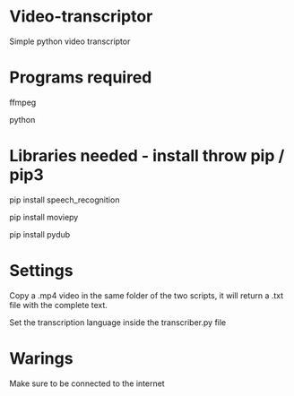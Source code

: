 # Video-transcriptor
Simple python video transcriptor

# Programs required

ffmpeg

python

# Libraries needed - install throw pip / pip3

pip install speech_recognition

pip install moviepy

pip install pydub


# Settings
Copy a .mp4 video in the same folder of the two scripts, it will return a .txt file with the complete text.

Set the transcription language inside the transcriber.py file

# Warings
Make sure to be connected to the internet
